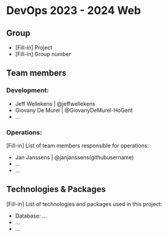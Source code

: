# DevOps 2023 - 2024 Web

## Group

- [Fill-in] Project
- [Fill-in] Group number

## Team members

### Development:

- Jeff Wellekens | @jeffwellekens
- Giovany De Murel | @GiovanyDeMurel-HoGent
- ...

### Operations:

[Fill-in] List of team members responsible for operations:

- Jan Janssens | @janjanssens(githubusername)
- ...
- ...

## Technologies & Packages

[Fill-in] List of technologies and packages used in this project:

- Database: ...
- ...
- ...

